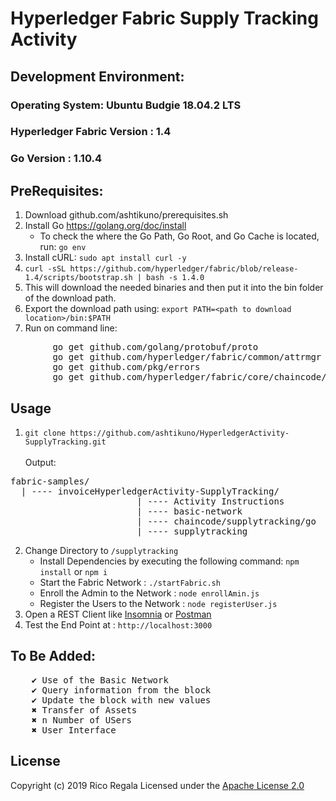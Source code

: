 # Hyperledger Fabric Supply Tracking Activity

## Development Environment:

### Operating System: Ubuntu Budgie 18.04.2 LTS

### Hyperledger Fabric Version : 1.4

### Go Version : 1.10.4

## PreRequisites:

1. Download github.com/ashtikuno/prerequisites.sh
2. Install Go https://golang.org/doc/install
   * To check the where the Go Path, Go Root, and Go Cache is located, run: `go env`
3. Install cURL: `sudo apt install curl -y`
4. `curl -sSL https://github.com/hyperledger/fabric/blob/release-1.4/scripts/bootstrap.sh | bash -s 1.4.0`
5. This will download the needed binaries and then put it into the bin folder of the download path.
6. Export the download path using: `export PATH=<path to download location>/bin:$PATH`
7. Run on command line:

<pre>
        go get github.com/golang/protobuf/proto
        go get github.com/hyperledger/fabric/common/attrmgr
        go get github.com/pkg/errors
        go get github.com/hyperledger/fabric/core/chaincode/lib/cid
</pre>

## Usage

1. `git clone https://github.com/ashtikuno/HyperledgerActivity-SupplyTracking.git`
<br/><br/>
Output:
<pre>fabric-samples/
  | ---- invoiceHyperledgerActivity-SupplyTracking/
                        | ---- Activity Instructions
                        | ---- basic-network
                        | ---- chaincode/supplytracking/go
                        | ---- supplytracking
</pre>

2. Change Directory to `/supplytracking` 
   * Install Dependencies by executing the following command: `npm install` or `npm i` 
   * Start the Fabric Network : `./startFabric.sh`
   * Enroll the Admin to the Network : `node enrollAmin.js`
   * Register the Users to the Network : `node registerUser.js`
3. Open a REST Client like [Insomnia](https://insomnia.rest/) or [Postman](https://www.getpostman.com/)
4. Test the End Point at : `http://localhost:3000`

## To Be Added:

<pre>
    ✔ Use of the Basic Network
    ✔ Query information from the block
    ✔ Update the block with new values
    ✖ Transfer of Assets
    ✖ n Number of USers
    ✖ User Interface
</pre>

## License

Copyright (c) 2019 Rico Regala
Licensed under the [Apache License 2.0](LICENSE)